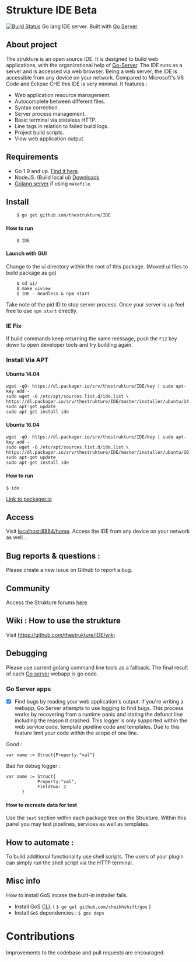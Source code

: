 # Strukture IDE Beta
[![Build Status](https://travis-ci.org/thestrukture/IDE.svg?branch=master)](https://travis-ci.org/thestrukture/IDE)
Go lang IDE server. Built with [Go Server](http://golangserver.com)

## About project
The strukture is an open source IDE. It is designed to build web applications, with the organizational help of [Go-Server](http://golangserver.com). The IDE runs as a server and is accessed via web browser. Being a web server, the IDE is accessible from any device on your network. Compared to Microsoft's VS Code and Eclipse CHE this IDE is very minimal. It features :
- Web application resource management.
- Autocomplete between different files.
- Syntax correction.
- Server process management.
- Basic terminal via stateless HTTP.
- Line tags in relation to failed build logs.
- Project build scripts.
- View web application output.

## Requirements
- Go 1.9 and up. [Find it here](https://golang.org/dl/).
- NodeJS. (Build local ui) [Downloads](https://nodejs.org/en/download/)
- [Golang server](http://golangserver.com) if using `makefile`.
 


## Install

		$ go get github.com/thestrukture/IDE

#### How to run

		$ IDE

#### Launch with GUI
Change to the ui directory within the root of this package. (Moved ui files to build package as go)

		$ cd ui/
		$ make uiview
		$ IDE --headless & npm start

Take note of the pid ID to stop server process. Once your server is up feel free to use `npm start` directly.

### IE Fix
If build commands keep returning the same message, push the `F12` key down to open developer tools and try building again.
	
### Install Via APT

#### Ubuntu 14.04
	
	wget -qO- https://dl.packager.io/srv/thestrukture/IDE/key | sudo apt-key add -
	sudo wget -O /etc/apt/sources.list.d/ide.list \
  	https://dl.packager.io/srv/thestrukture/IDE/master/installer/ubuntu/14.04.repo
	sudo apt-get update
	sudo apt-get install ide

#### Ubuntu 16.04

	wget -qO- https://dl.packager.io/srv/thestrukture/IDE/key | sudo apt-key add -
	sudo wget -O /etc/apt/sources.list.d/ide.list \
  	https://dl.packager.io/srv/thestrukture/IDE/master/installer/ubuntu/16.04.repo
	sudo apt-get update
	sudo apt-get install ide
	
#### How to run

	$ ide
	
[Link to packager.io](https://packager.io/gh/thestrukture/IDE)


## Access

Visit [localhost:8884/home](http://localhost:8884/home). Access the IDE from any device on your network as well...

## Bug reports & questions :
Please create a new issue on Github to report a bug.

## Community
Access the Strukture forums [here](http://forum.golangserver.com/forumdisplay.php?fid=3)

## Wiki : How to use the strukture

Visit https://github.com/thestrukture/IDE/wiki


## Debugging
Please use current golang command line tools as a fallback. The final result of each [Go server](http://golangserver.com) webapp is go code.

### Go Server apps
- [x] Find bugs by reading your web application's output.
If you're writing a webapp, Go Server attempts to use logging to find bugs. This process works by recovering from a runtime panic and stating the defunct line including the reason it crashed. This logger is only supported within the web service code, template pipeline code and templates. Due to this feature limit your code within the scope of one line.

Good :

	var name := Struct{Property:"val"}
	
Bad for debug logger :

	var name := Struct{ 
			    Property:"val",
			    FieldTwo: 2
		  }

#### How to recreate data for test
Use the `test` section within each package tree on the Strukture. Within this panel you may test pipelines, services as well as templates. 

## How to automate :
To build additional functionality use shell scripts. The users of your plugin can simply run the shell script via the HTTP terminal.

## Misc info
How to install GoS incase the built-in installer fails.

- Install GoS [CLI](http://golangserver.com). ( `$ go get github.com/cheikhshift/gos` )
- Install `GoS` dependencies : `$ gos deps`

# Contributions
Improvements to the codebase and pull requests are encouraged.
